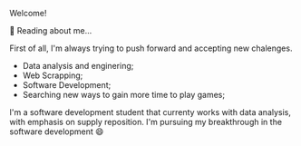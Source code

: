 Welcome!

📖 Reading about me...

First of all, I'm always trying to push forward and accepting new chalenges.
* Data analysis and enginering;
* Web Scrapping;
* Software Development;
* Searching new ways to gain more time to play games;

I'm a software development student that currenty works with data analysis, with emphasis on supply reposition. 
I'm pursuing my breakthrough in the software development 😄


